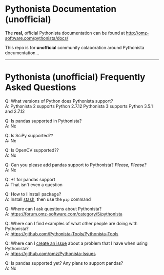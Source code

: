 # Pythonista Documentation (unofficial)

The __real,__ official Pythonista documentation can be found at http://omz-software.com/pythonista/docs/

This repo is for __unofficial__ community colaboration around Pythonista documentation...

---

# Pythonista (unofficial) Frequently Asked Questions

Q: What versions of Python does Pythonista support?<br/>
A: Pythonista 2 supports Python 2.7.12
   Pythonista 3 supports Python 3.5.1 and 2.7.12

Q: Is pandas supported in Pythonista?<br/>
A: No

Q: Is SciPy supported??<br/>
A: No

Q: Is OpenCV supported??<br/>
A: No

Q: Can you please add pandas support to Pythonista?  _Please, Please?_<br/>
A: No

Q: +1 for pandas support<br/>
A: That isn't even a question

Q: How to I install <xxxxx> package?<br/>
A: Install [stash](https://github.com/ywangd/stash), then use the `pip` command

Q: Where can I ask questions about Pythonista?<br/>
A: https://forum.omz-software.com/category/5/pythonista

Q: Where can I find examples of what other people are doing with Pythonista?<br/>
A: https://github.com/Pythonista-Tools/Pythonista-Tools

Q: Where can I [create an issue](https://github.com/omz/Pythonista-Issues/issues/new) about a problem that I have when using Pythonista?<br/>
A: https://github.com/omz/Pythonista-Issues

Q: Is pandas supported yet?  Any plans to support pandas?<br/>
A: No

